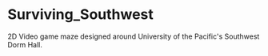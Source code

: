 # Surviving_Southwest
2D Video game maze designed around University of the Pacific's Southwest Dorm Hall.
